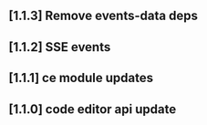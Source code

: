 ## [1.1.3] Remove events-data deps

## [1.1.2] SSE events

## [1.1.1] ce module updates

## [1.1.0] code editor api update